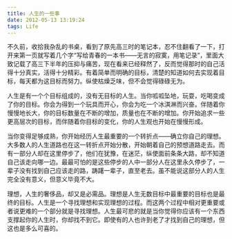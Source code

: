 ```yaml
---
title: 人生的一些事
date: 2012-05-13 13:19:24
tags: Life
---
```


不久前，收拾我杂乱的书桌，看到了原先高三时的笔记本，忍不住翻看了一下，打开来第一页就写着几个字“写给青春的一本书——无言的寂寞，用笔记录”，里面大致记载了高三下半年的压抑与痛苦，现在看来已经释然了，反而觉得那时的自己活得十分真实，活得十分精彩。有着简单而明确的目标，清楚的知道如何去实现着目标，每天都为这目标而努力。纵使枯燥乏味，但不会觉得碌碌无为。

<!-- more -->
        
人生是有一个个目标组成的，没有无目标的人生。当你呱呱坠地，玩耍，吃喝变成了你的目标。你会为得到一个玩具而开心，你会为吃一个冰淇淋而兴奋。伴随着你慢慢地长大，你的目标数量在不断的增加，质量也在不断的增加。你开始追求一些更高层次的目标，而伴随着你目标的变化，你的人生观也开始在慢慢形成。

     
当你变得足够成熟，你开始经历人生最重要的一个转折点——确立你自己的理想。大多数人的人生道路也在这一转折点开始分散，开始朝着自己的预想道路走去。而有一部分人却在这里停步了，他们在犹豫，在迷茫，纵使面前条条大路，却不知道自己该走向哪一边。最最可怕的是这些停步的人中一部分人在这里永久停步了，一辈子没有找到自己应该走的路，踌躇一辈子，直至老去。虽不能说这部分人的人生完全没有意义，但意义毕竟不大。
        
理想，人生的奢侈品，却又是必需品。理想是人生无数目标中最重要的目标也是最终的目标。人生是一个寻找理想和实现理想的过程。而这两个过程中相对更重要或者说更难的一个部分就是寻找理想。人生最可悲的就是当你觉得你应该有一个东西支撑起你的人生时，你却找不到它。即使有的人也许到老了才找到自己的理想，但这也是多么可喜的。